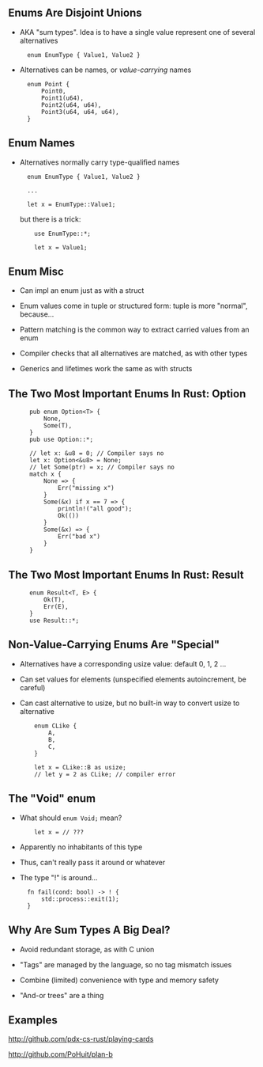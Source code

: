 ## Enums Are Disjoint Unions

* AKA "sum types". Idea is to have a single value represent
  one of several alternatives

        enum EnumType { Value1, Value2 }

* Alternatives can be names, or *value-carrying* names

        enum Point {
            Point0,
            Point1(u64),
            Point2(u64, u64),
            Point3(u64, u64, u64),
        }

## Enum Names

* Alternatives normally carry type-qualified names

        enum EnumType { Value1, Value2 }

        ...

        let x = EnumType::Value1;

  but there is a trick:

          use EnumType::*;

          let x = Value1;
  
## Enum Misc

* Can impl an enum just as with a struct

* Enum values come in tuple or structured form: tuple is
  more "normal", because…
  
* Pattern matching is the common way to extract carried
  values from an enum
  
* Compiler checks that all alternatives are matched, as with
  other types

* Generics and lifetimes work the same as with structs

## The Two Most Important Enums In Rust: Option

          pub enum Option<T> {
              None,
              Some(T),
          }
          pub use Option::*;

          // let x: &u8 = 0; // Compiler says no
          let x: Option<&u8> = None;
          // let Some(ptr) = x; // Compiler says no
          match x {
              None => {
                  Err("missing x")
              }
              Some(&x) if x == 7 => {
                  println!("all good");
                  Ok(())
              }
              Some(&x) => {
                  Err("bad x")
              }
          }

## The Two Most Important Enums In Rust: Result

          enum Result<T, E> {
              Ok(T),
              Err(E),
          }
          use Result::*;

## Non-Value-Carrying Enums Are "Special"

* Alternatives have a corresponding usize value: default 0, 1, 2 …

* Can set values for elements (unspecified elements
  autoincrement, be careful)

* Can cast alternative to usize, but no built-in way to
  convert usize to alternative

          enum CLike {
              A,
              B,
              C,
          }

          let x = CLike::B as usize;
          // let y = 2 as CLike; // compiler error

## The "Void" enum

* What should `enum Void;` mean?

          let x = // ???

* Apparently no inhabitants of this type

* Thus, can't really pass it around or whatever

* The type "!" is around…

        fn fail(cond: bool) -> ! {
            std::process::exit(1);
        }

## Why Are Sum Types A Big Deal?

* Avoid redundant storage, as with C union

* "Tags" are managed by the language, so no tag mismatch
  issues
  
* Combine (limited) convenience with type and memory safety

* "And-or trees" are a thing

## Examples

<http://github.com/pdx-cs-rust/playing-cards>

<http://github.com/PoHuit/plan-b>
